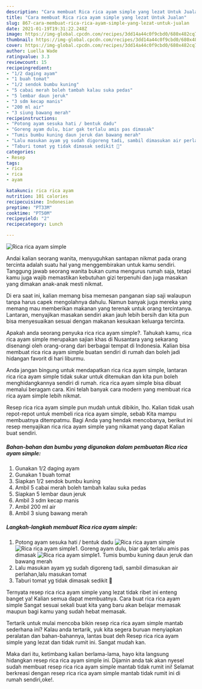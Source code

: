 ```yaml
---
description: "Cara membuat Rica rica ayam simple yang lezat Untuk Jualan"
title: "Cara membuat Rica rica ayam simple yang lezat Untuk Jualan"
slug: 867-cara-membuat-rica-rica-ayam-simple-yang-lezat-untuk-jualan
date: 2021-01-19T19:31:22.248Z
image: https://img-global.cpcdn.com/recipes/3dd14a44c0f9cbd0/680x482cq70/rica-rica-ayam-simple-foto-resep-utama.jpg
thumbnail: https://img-global.cpcdn.com/recipes/3dd14a44c0f9cbd0/680x482cq70/rica-rica-ayam-simple-foto-resep-utama.jpg
cover: https://img-global.cpcdn.com/recipes/3dd14a44c0f9cbd0/680x482cq70/rica-rica-ayam-simple-foto-resep-utama.jpg
author: Luella Wade
ratingvalue: 3.3
reviewcount: 15
recipeingredient:
- "1/2 daging ayam"
- "1 buah tomat"
- "1/2 sendok bumbu kuning"
- "5 cabai merah boleh tambah kalau suka pedas"
- "5 lembar daun jeruk"
- "3 sdm kecap manis"
- "200 ml air"
- "3 siung bawang merah"
recipeinstructions:
- "Potong ayam sesuka hati / bentuk dadu"
- "Goreng ayam dulu, biar gak terlalu amis pas dimasak"
- "Tumis bumbu kuning daun jeruk dan bawang merah"
- "Lalu masukan ayam yg sudah digoreng tadi, sambil dimasukan air perlahan,lalu masukan tomat"
- "Taburi tomat yg tidak dimasak sedikit 🥰"
categories:
- Resep
tags:
- rica
- rica
- ayam

katakunci: rica rica ayam 
nutrition: 101 calories
recipecuisine: Indonesian
preptime: "PT33M"
cooktime: "PT50M"
recipeyield: "2"
recipecategory: Lunch

---
```



![Rica rica ayam simple](https://img-global.cpcdn.com/recipes/3dd14a44c0f9cbd0/680x482cq70/rica-rica-ayam-simple-foto-resep-utama.jpg)

Andai kalian seorang wanita, menyuguhkan santapan nikmat pada orang tercinta adalah suatu hal yang menggembirakan untuk kamu sendiri. Tanggung jawab seorang  wanita bukan cuma mengurus rumah saja, tetapi kamu juga wajib memastikan kebutuhan gizi terpenuhi dan juga masakan yang dimakan anak-anak mesti nikmat.

Di era  saat ini, kalian memang bisa memesan panganan siap saji walaupun tanpa harus capek mengolahnya dahulu. Namun banyak juga mereka yang memang mau memberikan makanan yang terenak untuk orang tercintanya. Lantaran, menyajikan masakan sendiri akan jauh lebih bersih dan kita pun bisa menyesuaikan sesuai dengan makanan kesukaan keluarga tercinta. 



Apakah anda seorang penyuka rica rica ayam simple?. Tahukah kamu, rica rica ayam simple merupakan sajian khas di Nusantara yang sekarang disenangi oleh orang-orang dari berbagai tempat di Indonesia. Kalian bisa membuat rica rica ayam simple buatan sendiri di rumah dan boleh jadi hidangan favorit di hari liburmu.

Anda jangan bingung untuk mendapatkan rica rica ayam simple, lantaran rica rica ayam simple tidak sukar untuk ditemukan dan kita pun boleh menghidangkannya sendiri di rumah. rica rica ayam simple bisa dibuat memalui beragam cara. Kini telah banyak cara modern yang membuat rica rica ayam simple lebih nikmat.

Resep rica rica ayam simple pun mudah untuk dibikin, lho. Kalian tidak usah repot-repot untuk membeli rica rica ayam simple, sebab Kita mampu membuatnya ditempatmu. Bagi Anda yang hendak mencobanya, berikut ini resep menyajikan rica rica ayam simple yang nikamat yang dapat Kalian buat sendiri.

<!--inarticleads1-->

##### Bahan-bahan dan bumbu yang digunakan dalam pembuatan Rica rica ayam simple:

1. Gunakan 1/2 daging ayam
1. Gunakan 1 buah tomat
1. Siapkan 1/2 sendok bumbu kuning
1. Ambil 5 cabai merah boleh tambah kalau suka pedas
1. Siapkan 5 lembar daun jeruk
1. Ambil 3 sdm kecap manis
1. Ambil 200 ml air
1. Ambil 3 siung bawang merah




<!--inarticleads2-->

##### Langkah-langkah membuat Rica rica ayam simple:

1. Potong ayam sesuka hati / bentuk dadu
<img src="https://img-global.cpcdn.com/steps/0dde0bf6c01f3abf/160x128cq70/rica-rica-ayam-simple-langkah-memasak-1-foto.jpg" alt="Rica rica ayam simple"><img src="https://img-global.cpcdn.com/steps/5677e04f1a15c590/160x128cq70/rica-rica-ayam-simple-langkah-memasak-1-foto.jpg" alt="Rica rica ayam simple">1. Goreng ayam dulu, biar gak terlalu amis pas dimasak
<img src="https://img-global.cpcdn.com/steps/241b29f64e848101/160x128cq70/rica-rica-ayam-simple-langkah-memasak-2-foto.jpg" alt="Rica rica ayam simple">1. Tumis bumbu kuning daun jeruk dan bawang merah
1. Lalu masukan ayam yg sudah digoreng tadi, sambil dimasukan air perlahan,lalu masukan tomat
1. Taburi tomat yg tidak dimasak sedikit 🥰




Ternyata resep rica rica ayam simple yang lezat tidak ribet ini enteng banget ya! Kalian semua dapat membuatnya. Cara buat rica rica ayam simple Sangat sesuai sekali buat kita yang baru akan belajar memasak maupun bagi kamu yang sudah hebat memasak.

Tertarik untuk mulai mencoba bikin resep rica rica ayam simple mantab sederhana ini? Kalau anda tertarik, yuk kita segera buruan menyiapkan peralatan dan bahan-bahannya, lantas buat deh Resep rica rica ayam simple yang lezat dan tidak rumit ini. Sangat mudah kan. 

Maka dari itu, ketimbang kalian berlama-lama, hayo kita langsung hidangkan resep rica rica ayam simple ini. Dijamin anda tak akan nyesel sudah membuat resep rica rica ayam simple mantab tidak rumit ini! Selamat berkreasi dengan resep rica rica ayam simple mantab tidak rumit ini di rumah sendiri,oke!.

